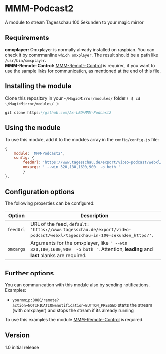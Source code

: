 # MMM-Podcast2
A module to stream Tagesschau 100 Sekunden to your magic mirror


## Requirements
<b>omxplayer:</b> Omxplayer is normally already installed on raspbian. You can check it by commmanline ````which omxplayer````. The result should be a path like ````/usr/bin/omxplayer````.
<br>
<b>MMM-Remote-Control:</b> [MMM-Remote-Control](https://github.com/Jopyth/MMM-Remote-Control) is required, if you want to use the sample links for communication, as mentioned at the end of this file.

## Installing the module
Clone this repository in your `~/MagicMirror/modules/` folder `( $ cd ~/MagicMirror/modules/ )`:
````javascript
git clone https://github.com/Ax-LED/MMM-Podcast2
````

## Using the module

To use this module, add it to the modules array in the `config/config.js` file:
````javascript
{
	module: 'MMM-Podcast2',
	config: {
		feedUrl: 'https://www.tagesschau.de/export/video-podcast/webxl/tagesschau-in-100-sekunden_https/',
		omxargs: ' --win 320,180,1600,900  -o both '
		}
},
````
## Configuration options

The following properties can be configured:


<table width="100%">
	<thead>
		<tr>
			<th>Option</th>
			<th width="100%">Description</th>
		</tr>
	</thead>
	<tbody>
		<tr>
			<td><code>feedUrl</code></td>
			<td>URL of the feed, <code>default: 'https://www.tagesschau.de/export/video-podcast/webxl/tagesschau-in-100-sekunden_https/'</code>.</td>
		</tr>
		<tr>
			<td><code>omxargs</code></td>
			<td>Arguments for the omxplayer, like <code>' --win 320,180,1600,900  -o both '</code>. Attention, <b>leading</b> and <b>last</b> blanks are required.</td>
		</tr>
   </table>

   ## Further options
   You can communication with this module also by sending notifications.
   <br>Examples:
   - <code>yourmmip:8080/remote?action=NOTIFICATION&notification=BUTTON_PRESSED</code> starts the stream (with omxplayer) and stops the stream if its already running
   
   To use this examples the module [MMM-Remote-Control](https://github.com/Jopyth/MMM-Remote-Control) is required.

   ## Version
   1.0 initial release
